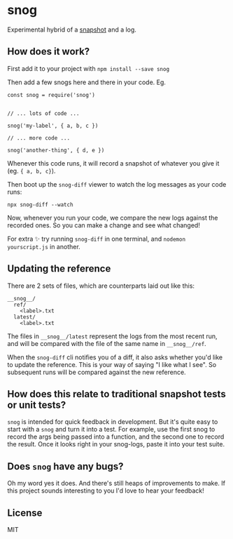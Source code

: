 # snog

Experimental hybrid of a [snapshot](http://facebook.github.io/jest/docs/en/snapshot-testing.html) and a log.

## How does it work?

First add it to your project with `npm install --save snog`

Then add a few snogs here and there in your code. Eg.

```
const snog = require('snog')


// ... lots of code ...

snog('my-label', { a, b, c })

// ... more code ...

snog('another-thing', { d, e })
```

Whenever this code runs, it will record a snapshot of whatever you give it (eg. `{ a, b, c}`).

Then boot up the `snog-diff` viewer to watch the log messages as your code runs:

```
npx snog-diff --watch
```

Now, whenever you run your code, we compare the new logs against the recorded ones. So you can make a change and see what changed!

For extra ✨ try running `snog-diff` in one terminal, and `nodemon yourscript.js` in another.

## Updating the reference

There are 2 sets of files, which are counterparts laid out like this:

```
__snog__/
  ref/
    <label>.txt
  latest/
    <label>.txt
```

The files in `__snog__/latest` represent the logs from the most recent run, and will be compared with the file of the same name in `__snog__/ref`.

When the `snog-diff` cli notifies you of a diff, it also asks whether you'd like to update the reference. This is your way of saying "I like what I see". So subsequent runs will be compared against the new reference.

## How does this relate to traditional snapshot tests or unit tests?

`snog` is intended for quick feedback in development. But it's quite easy to start with a `snog` and turn it into a test. For example, use the first snog to record the args being passed into a function, and the second one to record the result. Once it looks right in your snog-logs, paste it into your test suite.

## Does `snog` have any bugs?

Oh my word yes it does. And there's still heaps of improvements to make. If this project sounds interesting to you I'd love to hear your feedback!

## License

MIT
